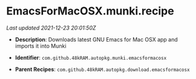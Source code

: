 # EmacsForMacOSX.munki.recipe

_Last updated 2021-12-23 20:01:50Z_

- **Description**: Downloads latest GNU Emacs for Mac OSX app and imports it into Munki

- **Identifier**: `com.github.48kRAM.autopkg.munki.emacsformacosx`

- **Parent Recipes**: `com.github.48kRAM.autopkg.download.emacsformacosx`
